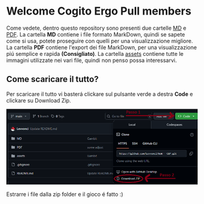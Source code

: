 # Welcome Cogito Ergo Pull members

Come vedete, dentro questo repository sono presenti due cartelle [MD](https://github.com/Levvonci/WoW---CEP/tree/main/MD) e [PDF](https://github.com/Levvonci/WoW---CEP/tree/main/PDF). 
La cartella **MD** contiene i file formato MarkDown, quindi se sapete come si usa, potete proseguire con quelli per una visualizzazione migliore.
La cartella **PDF** contiene l'export dei file MarkDown, per una visualizzazione piú semplice e rapida **(Consigliato)**.
La cartella [assets](https://github.com/Levvonci/WoW---CEP/tree/main/assets) contiene tutte le immagini utilizzate nei vari file, quindi non penso possa interessarvi.
## Come scaricare il tutto?

Per scaricare il tutto vi basterá clickare sul pulsante verde a destra **Code** e clickare su Download Zip.

![](https://github.com/Levvonci/WoW---CEP/blob/main/assets/Come_Scaricare.png)

Estrarre i file dalla zip folder e il gioco é fatto :)

